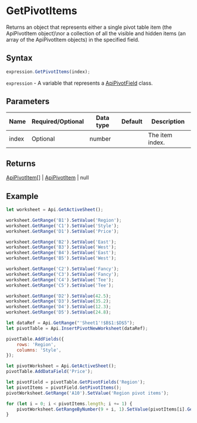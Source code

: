 # GetPivotItems

Returns an object that represents either a single pivot table item (the ApiPivotItem object)\nor a collection of all the visible and hidden items (an array of the ApiPivotItem objects) in the specified field.

## Syntax

```javascript
expression.GetPivotItems(index);
```

`expression` - A variable that represents a [ApiPivotField](../ApiPivotField.md) class.

## Parameters

| **Name** | **Required/Optional** | **Data type** | **Default** | **Description** |
| ------------- | ------------- | ------------- | ------------- | ------------- |
| index | Optional | number |  | The item index. |

## Returns

[ApiPivotItem](../../ApiPivotItem/ApiPivotItem.md)[] \| [ApiPivotItem](../../ApiPivotItem/ApiPivotItem.md) \| null

## Example



```javascript editor-xlsx
let worksheet = Api.GetActiveSheet();

worksheet.GetRange('B1').SetValue('Region');
worksheet.GetRange('C1').SetValue('Style');
worksheet.GetRange('D1').SetValue('Price');

worksheet.GetRange('B2').SetValue('East');
worksheet.GetRange('B3').SetValue('West');
worksheet.GetRange('B4').SetValue('East');
worksheet.GetRange('B5').SetValue('West');

worksheet.GetRange('C2').SetValue('Fancy');
worksheet.GetRange('C3').SetValue('Fancy');
worksheet.GetRange('C4').SetValue('Tee');
worksheet.GetRange('C5').SetValue('Tee');

worksheet.GetRange('D2').SetValue(42.5);
worksheet.GetRange('D3').SetValue(35.2);
worksheet.GetRange('D4').SetValue(12.3);
worksheet.GetRange('D5').SetValue(24.8);

let dataRef = Api.GetRange("'Sheet1'!$B$1:$D$5");
let pivotTable = Api.InsertPivotNewWorksheet(dataRef);

pivotTable.AddFields({
	rows: 'Region',
	columns: 'Style',
});

let pivotWorksheet = Api.GetActiveSheet();
pivotTable.AddDataField('Price');

let pivotField = pivotTable.GetPivotFields('Region');
let pivotItems = pivotField.GetPivotItems();
pivotWorksheet.GetRange('A10').SetValue('Region pivot items');

for (let i = 0; i < pivotItems.length; i += 1) {
    pivotWorksheet.GetRangeByNumber(9 + i, 1).SetValue(pivotItems[i].GetName());
}
```
